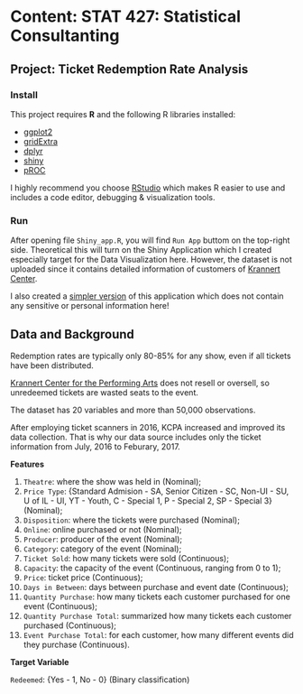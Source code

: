 # Content: STAT 427: Statistical Consultanting
## Project: Ticket Redemption Rate Analysis

### Install

This project requires **R** and the following R libraries installed:

- [ggplot2](https://ggplot2.org/)
- [gridExtra](https://cran.r-project.org/web/packages/gridExtra/index.html)
- [dplyr](https://cran.r-project.org/web/packages/dplyr/index.html)
- [shiny](https://shiny.rstudio.com/)
- [pROC](https://cran.r-project.org/web/packages/pROC/index.html)

I highly recommend you choose [RStudio](https://www.rstudio.com/) which makes R easier to use and includes a code editor, debugging & visualization tools.

### Run

After opening file `Shiny_app.R`, you will find `Run App` buttom on the top-right side. Theoretical this will turn on the Shiny Application which I created especially target for the Data Visualization here. However, the dataset is not uploaded since it contains detailed information of customers of [Krannert Center](https://krannertcenter.com/).

I also created a [simpler version](https://wenkehuang.shinyapps.io/SampleWork/) of this application which does not contain any sensitive or personal information here!

## Data and Background

Redemption rates are typically only 80-85% for any show, even if all tickets have been distributed.

[Krannert Center for the Performing Arts](https://krannertcenter.com/) does not resell or oversell, so unredeemed tickets are wasted seats to the event.

The dataset has 20 variables and more than 50,000 observations.  

After employing ticket scanners in 2016, KCPA increased and improved its data collection. That is why our data source includes only the ticket information from July, 2016 to Feburary, 2017. 

**Features**
1) `Theatre`: where the show was held in (Nominal);
2) `Price Type`:  {Standard Admision - SA, Senior Citizen - SC, Non-UI - SU, U of IL - UI, YT - Youth, C - Special 1, P - Special 2, SP - Special 3} (Nominal);
3) `Disposition`: where the tickets were purchased (Nominal);
4) `Online`: online purchased or not (Nominal);
5) `Producer`: producer of the event (Nominal);
6) `Category`: category of the event (Nominal);
7) `Ticket Sold`: how many tickets were sold (Continuous);
8) `Capacity`: the capacity of the event (Continuous, ranging from 0 to 1);
9) `Price`: ticket price (Continuous);
10) `Days in Between`: days between purchase and event date (Continuous);
11) `Quantity Purchase`: how many tickets each customer purchased for one event (Continuous);
12) `Quantity Purchase Total`: summarized how many tickets each customer purchased (Continuous);
12) `Event Purchase Total`: for each customer, how many different events did they purchase (Continuous).

**Target Variable**

`Redeemed`: {Yes - 1, No - 0} (Binary classification)
